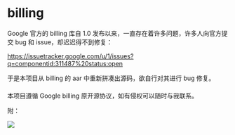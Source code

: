 # billing

Google 官方的 billing 库自 1.0 发布以来，一直存在着许多问题，许多人向官方提交 bug 和 issue，却迟迟得不到修复：

https://issuetracker.google.com/u/1/issues?q=componentid:311487%20status:open

于是本项目从 billing 的 aar 中重新拼凑出源码，欲自行对其进行 bug 修复。

####

本项目遵循 Google billing 原开源协议，如有侵权可以随时与我联系。

附：

![](https://ws1.sinaimg.cn/large/86e2ff85gy1fm8ex01nboj21ym10ctlu.jpg)
